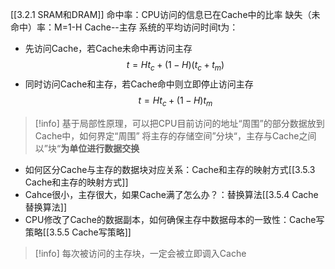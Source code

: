 [[3.2.1 SRAM和DRAM]]
命中率：CPU访问的信息已在Cache中的比率
缺失（未命中）率：M=1-H
Cache--主存 系统的平均访问时间t为：
+ 先访问Cache，若Cache未命中再访问主存
$$t=Ht_c+(1-H)(t_c+t_m)$$
+ 同时访问Cache和主存，若Cache命中则立即停止访问主存
$$t=Ht_c+(1-H)t_m$$

>[!info] 基于局部性原理，可以把CPU目前访问的地址“周围”的部分数据放到Cache中，如何界定“周围”
>将主存的存储空间”分块“，主存与Cache之间以”块“**为单位进行数据交换**

+ 如何区分Cache与主存的数据块对应关系：Cache和主存的映射方式[[3.5.3 Cache和主存的映射方式]]
+ Cahce很小，主存很大，如果Cache满了怎么办？：替换算法[[3.5.4 Cache替换算法]]
+ CPU修改了Cache的数据副本，如何确保主存中数据母本的一致性：Cache写策略[[3.5.5 Cache写策略]]

>[!info] 每次被访问的主存块，一定会被立即调入Cache

